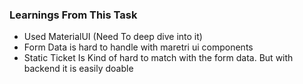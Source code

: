<h3>Learnings From This Task</h3>

<ul>
  <li>Used MaterialUI (Need To deep dive into it)</li>
  <li>Form Data is hard to handle with maretri ui components</li>
  <li>Static Ticket Is Kind of hard to match with the form data. But with backend it is easily doable</li>
</ul>
